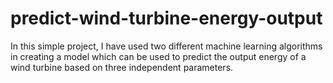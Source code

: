 # predict-wind-turbine-energy-output
In this simple project, I have used two different machine learning algorithms in creating a model which can be used to predict the output energy of a wind turbine based on three independent parameters. 
